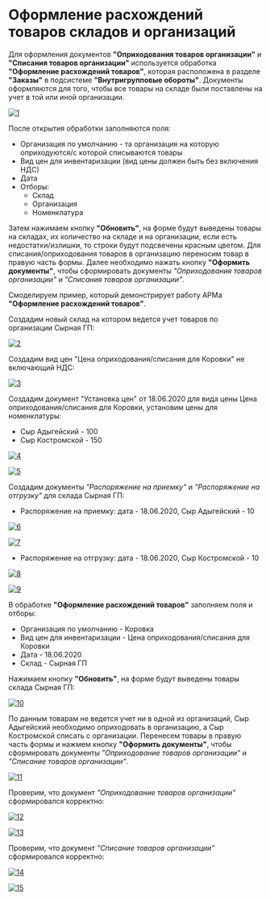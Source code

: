 # Оформление расхождений товаров складов и организаций

Для оформления документов **"Оприходования товаров организации"** и **"Списания товаров организации"** используется обработка **"Оформление расхождений товаров"**, которая расположена в разделе **"Заказы"** в подсистеме **"Внутригрупповые обороты"**. Документы оформляются для того, чтобы все товары на складе были поставлены на учет в той или иной организации.

[![1][1]][1]

После открытия обработки заполняются поля:

- Организация по умолчанию - та организация на которую оприходуются/с которой списываются товары
- Вид цен для инвентаризации (вид цены должен быть без включения НДС)
- Дата
- Отборы:
    - Склад
    - Организация
    - Номенклатура

Затем нажимаем кнопку **"Обновить"**, на форме будут выведены товары на складах, их количество на складе и на организации, если есть недостатки/излишки, то строки будут подсвечены красным цветом. Для списания/оприходования товаров в организацию переносим товар в правую часть формы. Далее необходимо нажать кнопку **"Оформить документы"**, чтобы сформировать документы *"Оприходования товаров организации"* и *"Списания товаров организации"*.

Смоделируем пример, который демонстрирует работу АРМа **"Оформление расхождений товаров"**.

Создадим новый склад на котором ведется учет товаров по организации Сырная ГП:

[![2][2]][2]

Создадим вид цен "Цена оприходования/списания для Коровки" не включающий НДС:

[![3][3]][3]

Создадим документ "Установка цен" от 18.06.2020 для вида цены Цена оприходования/списания для Коровки, установим цены для номенклатуры:

- Сыр Адыгейский - 100
- Сыр Костромской - 150

[![4][4]][4]

[![5][5]][5]

Создадим документы *"Распоряжение на приемку"* и *"Распоряжение на отгрузку"* для склада Сырная ГП:

- Распоряжение на приемку: дата - 18.06.2020, Сыр Адыгейский - 10

[![6][6]][6]

[![7][7]][7]

- Распоряжение на отгрузку: дата - 18.06.2020, Сыр Костромской - 10

[![8][8]][8]

[![9][9]][9]

В обработке **"Оформление расхождений товаров"** заполняем поля и отборы:

- Организация по умолчанию - Коровка
- Вид цен для инвентаризации - Цена оприходования/списания для Коровки
- Дата - 18.06.2020
- Склад - Сырная ГП

Нажимаем кнопку **"Обновить"**, на форме будут выведены товары склада Сырная ГП:

[![10][10]][10]

По данным товарам не ведется учет ни в одной из организаций, Сыр Адыгейский необходимо оприходовать в организацию, а Сыр Костромской списать с организации. Перенесем товары в правую часть формы и нажмем кнопку **"Оформить документы"**, чтобы сформировать документы *"Оприходование товаров организации"* и *"Списание товаров организации"*.

[![11][11]][11]

Проверим, что документ *"Оприходование товаров организации"* сформировался корректно:

[![12][12]][12]

[![13][13]][13]

Проверим, что документ *"Списание товаров организации"* сформировался корректно:

[![14][14]][14]

[![15][15]][15]

[1]: RegistrationOfDiscrepanciesBetweenProductsWarehousesAndOrganizations.assets/1.png
[2]: RegistrationOfDiscrepanciesBetweenProductsWarehousesAndOrganizations.assets/2.png
[3]: RegistrationOfDiscrepanciesBetweenProductsWarehousesAndOrganizations.assets/3.png
[4]: RegistrationOfDiscrepanciesBetweenProductsWarehousesAndOrganizations.assets/4.png
[5]: RegistrationOfDiscrepanciesBetweenProductsWarehousesAndOrganizations.assets/5.png
[6]: RegistrationOfDiscrepanciesBetweenProductsWarehousesAndOrganizations.assets/6.png
[7]: RegistrationOfDiscrepanciesBetweenProductsWarehousesAndOrganizations.assets/7.png
[8]: RegistrationOfDiscrepanciesBetweenProductsWarehousesAndOrganizations.assets/8.png
[9]: RegistrationOfDiscrepanciesBetweenProductsWarehousesAndOrganizations.assets/9.png
[10]: RegistrationOfDiscrepanciesBetweenProductsWarehousesAndOrganizations.assets/10.png
[11]: RegistrationOfDiscrepanciesBetweenProductsWarehousesAndOrganizations.assets/11.png
[12]: RegistrationOfDiscrepanciesBetweenProductsWarehousesAndOrganizations.assets/12.png
[13]: RegistrationOfDiscrepanciesBetweenProductsWarehousesAndOrganizations.assets/16.png
[14]: RegistrationOfDiscrepanciesBetweenProductsWarehousesAndOrganizations.assets/14.png
[15]: RegistrationOfDiscrepanciesBetweenProductsWarehousesAndOrganizations.assets/15.png